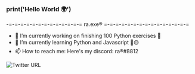 ### print('Hello World 🌍')

<!--
**NyctoRAA/NyctoRAA** is a ✨ _special_ ✨ repository because its `README.md` (this file) appears on your GitHub profile.
-->
-=-=-=-=-=-=-=-=-=-=-=-=-= ra.exe® =-=-=-=-=-=-=-=-=-=-=-=-=-=-= 

- 🔭 I’m currently working on finishing 100 Python exercises 🎉
- 📌 I’m currently learning Python and Javascript 🔵🟡
- 📫 How to reach me: Here's my discord: ra®#8812
 <img alt="Twitter URL" src="https://img.shields.io/twitter/url?color=%230000FF&label=Twitter&style=social&url=https%3A%2F%2Ftwitter.com%2FRAmaral__">
<!-- - 🎮 Steam [steam_profile](https://steamcommunity.com/id/RainyHere/)-->

